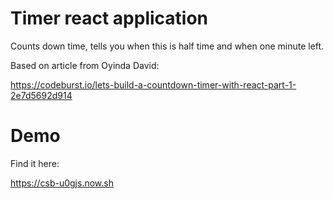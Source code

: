 # Timer react application

Counts down time, tells you when this is half time and when one minute left.

Based on article from Oyinda David:

https://codeburst.io/lets-build-a-countdown-timer-with-react-part-1-2e7d5692d914

# Demo

Find it here:

https://csb-u0gjs.now.sh

